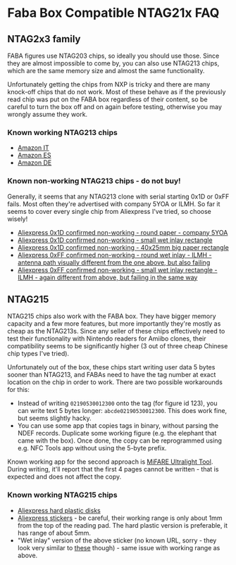 # Faba Box Compatible NTAG21x FAQ

## NTAG2x3 family

FABA figures use NTAG203 chips, so ideally you should use those.
Since they are almost impossible to come by, you can also use NTAG213 chips, which are the same memory size and almost the same functionality.

Unfortunately getting the chips from NXP is tricky and there are many knock-off chips that do not work.
Most of these behave as if the previously read chip was put on the FABA box regardless of their content, so be careful to turn the box off and on again before testing, otherwise you may wrongly assume they work.

### Known working NTAG213 chips

- [Amazon IT](https://www.amazon.it/dp/B07Q7FZDSC)
- [Amazon ES](https://www.amazon.es/dp/B07Q7FZDSC)
- [Amazon DE](https://www.amazon.de/gp/product/B07Q43PXMR/)

### Known non-working NTAG213 chips - do not buy!

Generally, it seems that any NTAG213 clone with serial starting 0x1D or 0xFF fails. Most often they're advertised with company 5YOA or ILMH. So far it seems to cover every single chip from Aliexpress I've tried, so choose wisely!

- [Aliexpress 0x1D confirmed non-working - round paper - company 5YOA](https://www.aliexpress.com/item/32814647380.html)
- [Aliexpress 0x1D confirmed non-working - small wet inlay rectangle](https://www.aliexpress.com/item/1005006335474882.html)
- [Aliexpress 0x1D confirmed non-working - 40x25mm big paper rectangle](https://www.aliexpress.com/item/1005008319546642.html)
- [Aliexpress 0xFF confirmed non-working - round wet inlay - ILMH - antenna path visually different from the one above, but also failing](https://www.aliexpress.com/item/1005008604718409.html)
- [Aliexpress 0xFF confirmed non-working - small wet inlay rectangle - ILMH - again different from above, but failing in the same way](https://www.aliexpress.com/item/1005008604718409.html)

## NTAG215

NTAG215 chips also work with the FABA box. They have bigger memory capacity and a few
more features, but more importantly they're mostly as cheap as the NTAG213s.
Since any seller of these chips effectively need to test their functionality
with Nintendo readers for Amiibo clones, their compatibility seems to be significantly higher
(3 out of three cheap Chinese chip types I've tried).

Unfortunately out of the box, these chips start writing user data 5 bytes sooner
than NTAG213, and FABAs need to have the tag number at exact location on
the chip in order to work. There are two possible workarounds for this:

- Instead of writing `02190530012300` onto the tag (for figure id 123), you can write text 5 bytes longer: `abcde02190530012300`. This does work fine, but seems slightly hacky.
- You can use some app that copies tags in binary, without parsing the NDEF records. Duplicate some working figure (e.g. the elephant that came with the box). Once done, the copy can be reprogrammed using e.g. NFC Tools app without using the 5-byte prefix.

Known working app for the second approach is [MiFARE Ultralight Tool](https://play.google.com/store/apps/details?id=com.mtoolstec.mifareultralighttool&hl=en). During writing, it'll report that the first 4 pages cannot be written - that is expected and does not affect the copy.

### Known working NTAG215 chips

- [Aliexpress hard plastic disks](https://a.aliexpress.com/_EIFPVGa)
- [Aliexpress stickers](https://a.aliexpress.com/_EuRbf98) - be careful, their working range is only about 1mm from the top of the reading pad. The hard plastic version is preferable, it has range of about 5mm.
- "Wet inlay" version of the above sticker (no known URL, sorry - they look very similar to [these](https://www.aliexpress.com/item/1005008096213978.html) though) - same issue with working range as above.
